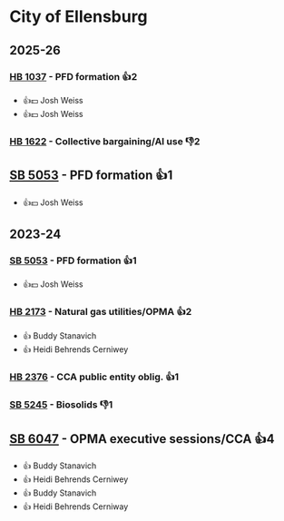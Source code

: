 # City of Ellensburg
## 2025-26

### [HB 1037](/bill/2025-26/hb/1037/) - PFD formation 👍2  
* 👍💵 Josh Weiss
* 👍💵 Josh Weiss

### [HB 1622](/bill/2025-26/hb/1622/) - Collective bargaining/AI use  👎2 

## [SB 5053](/bill/2025-26/sb/5053/) - PFD formation 👍1  
* 👍💵 Josh Weiss

## 2023-24

### [SB 5053](/bill/2023-24/sb/5053/) - PFD formation 👍1  
* 👍💵 Josh Weiss

### [HB 2173](/bill/2023-24/hb/2173/) - Natural gas utilities/OPMA 👍2  
* 👍 Buddy Stanavich
* 👍 Heidi Behrends Cerniwey

### [HB 2376](/bill/2023-24/hb/2376/) - CCA public entity oblig. 👍1  

### [SB 5245](/bill/2023-24/sb/5245/) - Biosolids  👎1 

## [SB 6047](/bill/2023-24/sb/6047/) - OPMA executive sessions/CCA 👍4  
* 👍 Buddy Stanavich
* 👍 Heidi Behrends Cerniwey
* 👍 Buddy Stanavich
* 👍 Heidi Behrends Cerniway
